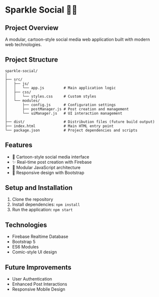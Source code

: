 # Sparkle Social 🌈🦄

## Project Overview
A modular, cartoon-style social media web application built with modern web technologies.

## Project Structure
```
sparkle-social/
│
├── src/
│   ├── js/
│   │   └── app.js         # Main application logic
│   ├── css/
│   │   └── styles.css     # Custom styles
│   └── modules/
│       ├── config.js      # Configuration settings
│       ├── postManager.js # Post creation and management
│       └── uiManager.js   # UI interaction management
│
├── dist/                  # Distribution files (future build output)
├── index.html             # Main HTML entry point
└── package.json           # Project dependencies and scripts
```

## Features
- 🌈 Cartoon-style social media interface
- ✨ Real-time post creation with Firebase
- 🦄 Modular JavaScript architecture
- 🎉 Responsive design with Bootstrap

## Setup and Installation
1. Clone the repository
2. Install dependencies: `npm install`
3. Run the application: `npm start`

## Technologies
- Firebase Realtime Database
- Bootstrap 5
- ES6 Modules
- Comic-style UI design

## Future Improvements
- User Authentication
- Enhanced Post Interactions
- Responsive Mobile Design

